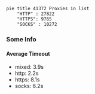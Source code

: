 
```mermaid
pie title 41372 Proxies in list
    "HTTP" : 27822
    "HTTPS": 9765
    "SOCKS" : 10272
```

### Some Info
#### Average Timeout

- mixed: 3.9s
- http: 2.2s
- https: 8.1s
- socks: 6.2s